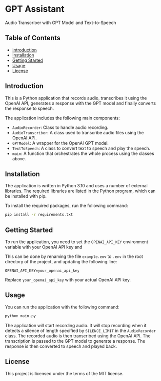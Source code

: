 # GPT Assistant
Audio Transcriber with GPT Model and Text-to-Speech

## Table of Contents
- [Introduction](#introduction)
- [Installation](#installation)
- [Getting Started](#getting-started)
- [Usage](#usage)
- [License](#license)

## Introduction
This is a Python application that records audio, transcribes it using the OpenAI API, generates a response with the
GPT model and finally converts the response to speech.

The application includes the following main components:
- `AudioRecorder`: Class to handle audio recording.
- `AudioTranscriber`: A class used to transcribe audio files using the OpenAI API.
- `GPTModel`: A wrapper for the OpenAI GPT model.
- `TextToSpeech`: A class to convert text to speech and play the speech.
- `main`: A function that orchestrates the whole process using the classes above.

## Installation
The application is written in Python 3.10 and uses a number of external libraries. The required libraries are listed
in the Python program, which can be installed with pip.

To install the required packages, run the following command:

```bash
pip install -r requirements.txt
```

## Getting Started
To run the application, you need to set the `OPENAI_API_KEY` environment variable with your OpenAI API key and

This can be done by renaming the file `example.env` to `.env` in the root directory of the project, and updating
the following line:

```env
OPENAI_API_KEY=your_openai_api_key
```

Replace `your_openai_api_key` with your actual OpenAI API key.

## Usage
You can run the application with the following command:

```bash
python main.py
```

The application will start recording audio. It will stop recording when it detects a silence of length specified by
`SILENCE_LIMIT` in the `AudioRecorder` class. The recorded audio is then transcribed using the OpenAI API.
The transcription is passed to the GPT model to generate a response. The response is then converted to speech and
played back.

## License
This project is licensed under the terms of the MIT license.
